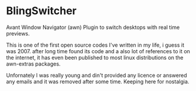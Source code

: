 # BlingSwitcher
Avant Window Navigator (awn) Plugin to switch desktops with real time previews.

This is one of the first open source codes I've written in my life, i guess it was 2007. after long time found its code and a also lot of references to it on the internet, it has even been published to most linux distributions on the awn-extras packages.

Unfornately I was really young and din't provided any licence or answered any emails and it was removed after some time.
Keeping here for nostalgia.
